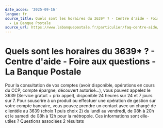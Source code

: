 ```yaml
---
date_acces: '2025-09-16'
langue: fr
source_title: Quels sont les horaires du 3639* ? - Centre d'aide - Foire aux questions
  - La Banque Postale
source_url: https://www.labanquepostale.fr/particulier/faq-centre-aide/a-propos-de-la-banque-postale/contacts.question.html/quels-sont-les-horaires-du-3639.html
---
```


# Quels sont les horaires du 3639* ? - Centre d'aide - Foire aux questions - La Banque Postale

Pour la consultation de vos comptes (avoir disponible, opérations en cours du CCP, compte épargne, découvert autorisé…), vous pouvez appelez le 3639 (Service gratuit + prix appel), disponible 24 heures sur 24 et 7 jours sur 7.
Pour souscrire à un produit ou effectuer une opération de gestion sur votre compte bancaire, vous pouvez prendre un contact avec un chargé de clientèle au 3639 (choix 1 puis choix 2) du lundi au vendredi, de 08h à 20h et le samedi de 08h à 12h pour la métropole.
Ces informations sont elle-utiles ?
Questions associées
2 résultats